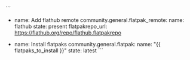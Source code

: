 ´´´
  - name: Add flathub remote
    community.general.flatpak_remote:
      name: flathub
      state: present
      flatpakrepo_url: https://flathub.org/repo/flathub.flatpakrepo

  - name: Install flatpaks
    community.general.flatpak:
      name: "{{ flatpaks_to_install }}"
      state: latest
´´´